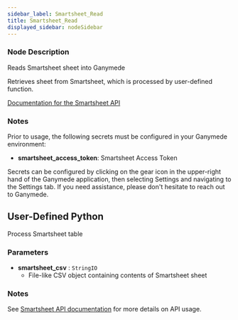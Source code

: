 ```yaml
---
sidebar_label: Smartsheet_Read
title: Smartsheet_Read
displayed_sidebar: nodeSidebar
---
```


### Node Description
Reads Smartsheet sheet into Ganymede

Retrieves sheet from Smartsheet, which is processed by user-defined function.

[Documentation for the Smartsheet API](https://smartsheet.redoc.ly/)


### Notes
Prior to usage, the following secrets must be configured in your Ganymede environment:
- **smartsheet_access_token**: Smartsheet Access Token

Secrets can be configured by clicking on the gear icon in the upper-right hand of the Ganymede
application, then selecting Settings and navigating to the Settings tab.  If you need
assistance, please don't hesitate to reach out to Ganymede.
## User-Defined Python
Process Smartsheet table


### Parameters
- **smartsheet_csv** : `StringIO`
    - File-like CSV object containing contents of Smartsheet sheet


### Notes
See [Smartsheet API documentation](https://smartsheet.redoc.ly/) for more details on API usage.